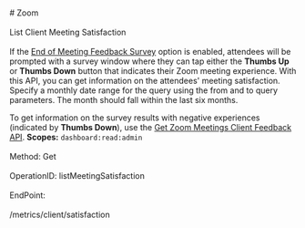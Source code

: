<br>#     Zoom</br>
<br>List Client Meeting Satisfaction </br>
<br>If the [End of Meeting Feedback Survey](https://support.zoom.us/hc/en-us/articles/115005855266) option is enabled, attendees will be prompted with a survey window where they can tap either the **Thumbs Up** or **Thumbs Down** button that indicates their Zoom meeting experience. With this API, you can get information on the attendees' meeting satisfaction. Specify a monthly date range for the query using the from and to query parameters. The month should fall within the last six months.

To get information on the survey results with negative experiences (indicated by **Thumbs Down**), use the [Get Zoom Meetings Client Feedback API](https://marketplace.zoom.us/docs/api-reference/zoom-api/dashboards/dashboardclientfeedbackdetail).
**Scopes:** `dashboard:read:admin` </br>
<br>Method: Get</br>
<br>OperationID: listMeetingSatisfaction</br>
<br>EndPoint:</br>
<br>/metrics/client/satisfaction</br>
